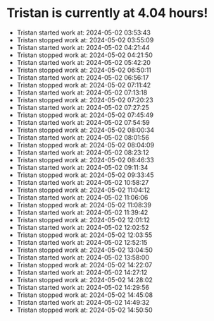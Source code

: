 # Tristan is currently at 4.04 hours!
* Tristan started work at: 2024-05-02 03:53:43
* Tristan stopped work at: 2024-05-02 03:55:09
* Tristan started work at: 2024-05-02 04:21:44
* Tristan stopped work at: 2024-05-02 04:21:50
* Tristan started work at: 2024-05-02 05:42:20
* Tristan stopped work at: 2024-05-02 06:50:11
* Tristan started work at: 2024-05-02 06:56:17
* Tristan stopped work at: 2024-05-02 07:11:42
* Tristan started work at: 2024-05-02 07:13:18
* Tristan stopped work at: 2024-05-02 07:20:23
* Tristan started work at: 2024-05-02 07:27:25
* Tristan stopped work at: 2024-05-02 07:45:49
* Tristan started work at: 2024-05-02 07:54:59
* Tristan stopped work at: 2024-05-02 08:00:34
* Tristan started work at: 2024-05-02 08:01:56
* Tristan stopped work at: 2024-05-02 08:04:09
* Tristan started work at: 2024-05-02 08:23:12
* Tristan stopped work at: 2024-05-02 08:46:33
* Tristan started work at: 2024-05-02 09:11:34
* Tristan stopped work at: 2024-05-02 09:33:45
* Tristan started work at: 2024-05-02 10:58:27
* Tristan stopped work at: 2024-05-02 11:04:12
* Tristan started work at: 2024-05-02 11:06:06
* Tristan stopped work at: 2024-05-02 11:08:39
* Tristan started work at: 2024-05-02 11:39:42
* Tristan stopped work at: 2024-05-02 12:01:12
* Tristan started work at: 2024-05-02 12:02:52
* Tristan stopped work at: 2024-05-02 12:03:55
* Tristan started work at: 2024-05-02 12:52:15
* Tristan stopped work at: 2024-05-02 13:04:50
* Tristan started work at: 2024-05-02 13:58:00
* Tristan stopped work at: 2024-05-02 14:22:07
* Tristan started work at: 2024-05-02 14:27:12
* Tristan stopped work at: 2024-05-02 14:28:02
* Tristan started work at: 2024-05-02 14:29:56
* Tristan stopped work at: 2024-05-02 14:45:08
* Tristan started work at: 2024-05-02 14:49:32
* Tristan stopped work at: 2024-05-02 14:50:50
